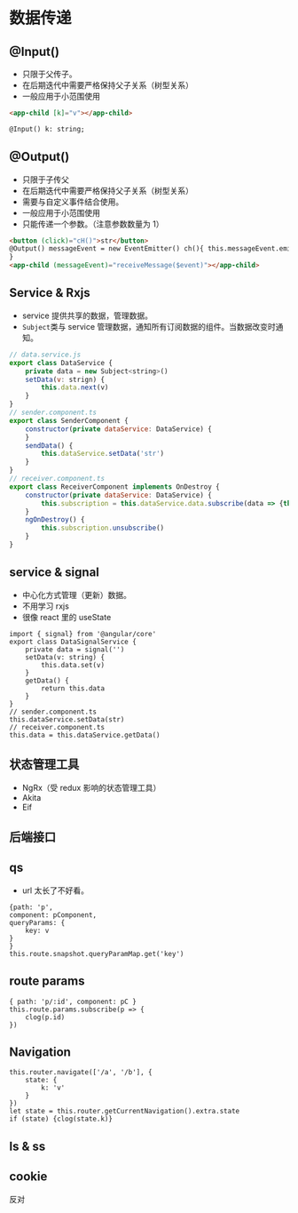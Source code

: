 # 数据传递

## @Input()

- 只限于父传子。
- 在后期迭代中需要严格保持父子关系（树型关系）
- 一般应用于小范围使用

```html
<app-child [k]="v"></app-child>

@Input() k: string;
```

## @Output()

- 只限于子传父
- 在后期迭代中需要严格保持父子关系（树型关系）
- 需要与自定义事件结合使用。
- 一般应用于小范围使用
- 只能传递一个参数。（注意参数数量为 1）

```html
<button (click)="cH()">str</button>
@Output() messageEvent = new EventEmitter() ch(){ this.messageEvent.emit('str')
}
<app-child (messageEvent)="receiveMessage($event)"></app-child>
```

## Service & Rxjs

- service 提供共享的数据，管理数据。
- `Subject`类与 service 管理数据，通知所有订阅数据的组件。当数据改变时通知。

```js
// data.service.js
export class DataService {
    private data = new Subject<string>()
    setData(v: strign) {
        this.data.next(v)
    }
}
// sender.component.ts
export class SenderComponent {
    constructor(private dataService: DataService) {
    }
    sendData() {
        this.dataService.setData('str')
    }
}
// receiver.component.ts
export class ReceiverComponent implements OnDestroy {
    constructor(private dataService: DataService) {
        this.subscription = this.dataService.data.subscribe(data => {this.data = data})
    }
    ngOnDestroy() {
        this.subscription.unsubscribe()
    }
}
```

## service & signal

- 中心化方式管理（更新）数据。
- 不用学习 rxjs
- 很像 react 里的 useState

```
import { signal} from '@angular/core'
export class DataSignalService {
    private data = signal('')
    setData(v: string) {
        this.data.set(v)
    }
    getData() {
        return this.data
    }
}
// sender.component.ts
this.dataService.setData(str)
// receiver.component.ts
this.data = this.dataService.getData()
```

## 状态管理工具

- NgRx（受 redux 影响的状态管理工具）
- Akita
- Eif

## 后端接口

## qs

- url 太长了不好看。

```
{path: 'p',
component: pComponent,
queryParams: {
    key: v
}
}
this.route.snapshot.queryParamMap.get('key')
```

## route params

```
{ path: 'p/:id', component: pC }
this.route.params.subscribe(p => {
    clog(p.id)
})
```

## Navigation

```
this.router.navigate(['/a', '/b'], {
    state: {
        k: 'v'
    }
})
let state = this.router.getCurrentNavigation().extra.state
if (state) {clog(state.k)}
```

## ls & ss

## cookie

反对
